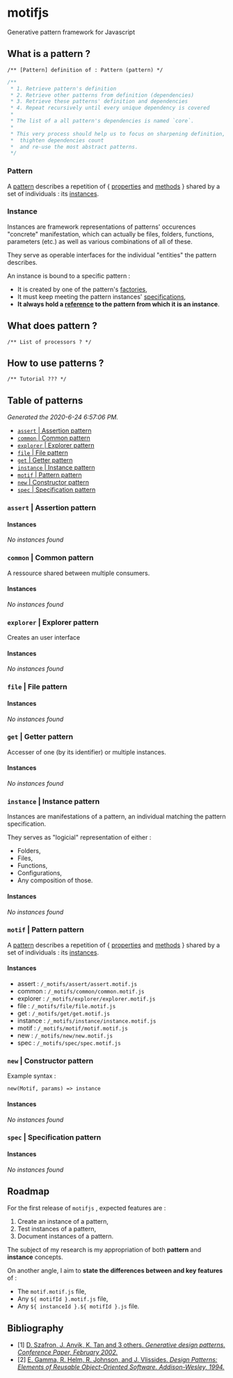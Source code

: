 # motifjs
Generative pattern framework for Javascript

## What is a pattern ?

`/** [Pattern] definition of : Pattern (pattern) */`

```js
/**
 * 1. Retrieve pattern's definition
 * 2. Retrieve other patterns from definition (dependencies)
 * 3. Retrieve these patterns' definition and dependencies
 * 4. Repeat recursively until every unique dependency is covered
 * 
 * The list of a all pattern's dependencies is named `core`.
 * 
 * This very process should help us to focus on sharpening definition,
 *  thighten dependencies count
 *  and re-use the most abstract patterns.
 */
```

### Pattern

A [pattern](../../wiki/pattern) describes a repetition of { [properties](../../wiki/properties) and [methods](wiki/methods) } shared by a set of individuals : its [instances](../../wiki/instance).

### Instance

Instances are framework representations of patterns' occurences "concrete" manifestation, which can actually be files, folders, functions, parameters (etc.) as well as various combinations of all of these.

They serve as operable interfaces for the individual "entities" the pattern describes.

An instance is bound to a specific pattern :
* It is created by one of the pattern's [factories](../../wiki/factory),
* It must keep meeting the pattern instances' [specifications](../../wiki/specification),
* **It always hold a [reference](../../wiki/reference) to the pattern from which it is an instance**.
## What does pattern ?

`/** List of processors ? */`

## How to use patterns ?

`/** Tutorial ??? */`

## Table of patterns

*Generated the 2020-6-24 6:57:06 PM.*

* [`assert` | Assertion pattern](#assert--assertion-pattern)
* [`common` | Common pattern](#common--common-pattern)
* [`explorer` | Explorer pattern](#explorer--explorer-pattern)
* [`file` | File pattern](#file--file-pattern)
* [`get` | Getter pattern](#get--getter-pattern)
* [`instance` | Instance pattern](#instance--instance-pattern)
* [`motif` | Pattern pattern](#motif--pattern-pattern)
* [`new` | Constructor pattern](#new--constructor-pattern)
* [`spec` | Specification pattern](#spec--specification-pattern)


### `assert` | Assertion pattern



#### Instances

*No instances found*




### `common` | Common pattern

A ressource shared between multiple consumers.

#### Instances

*No instances found*




### `explorer` | Explorer pattern

Creates an user interface

#### Instances

*No instances found*




### `file` | File pattern



#### Instances

*No instances found*




### `get` | Getter pattern

Accesser of one (by its identifier) or multiple instances.

#### Instances

*No instances found*




### `instance` | Instance pattern


Instances are manifestations of a pattern,
an individual matching the pattern specification.

They serves as "logicial" representation of either :
* Folders,
* Files,
* Functions,
* Configurations,
* Any composition of those.


#### Instances

*No instances found*




### `motif` | Pattern pattern

A [pattern](../../wiki/pattern) describes a
repetition of { [properties](../../wiki/properties)
and [methods](wiki/methods) } shared by a set of
individuals : its [instances](../../wiki/instance).

#### Instances

* assert : `/_motifs/assert/assert.motif.js`
* common : `/_motifs/common/common.motif.js`
* explorer : `/_motifs/explorer/explorer.motif.js`
* file : `/_motifs/file/file.motif.js`
* get : `/_motifs/get/get.motif.js`
* instance : `/_motifs/instance/instance.motif.js`
* motif : `/_motifs/motif/motif.motif.js`
* new : `/_motifs/new/new.motif.js`
* spec : `/_motifs/spec/spec.motif.js`




### `new` | Constructor pattern


Example syntax :

`new(Motif, params) => instance`


#### Instances

*No instances found*




### `spec` | Specification pattern



#### Instances

*No instances found*


## Roadmap

For the first release of `motifjs` , expected features are :

1. Create an instance of a pattern,
2. Test instances of a pattern,
3. Document instances of a pattern.

The subject of my research is my appropriation of both **pattern** and **instance** concepts.

On another angle, I aim to **state the differences between and key features** of :

* The `motif.motif.js` file,
* Any `${ motifId }.motif.js` file,
* Any `${ instanceId }.${ motifId }.js` file.

## Bibliography

* [1] [D. Szafron, J. Anvik, K. Tan and 3 others. *Generative design patterns. Conference Paper, February 2002.*](https://www.researchgate.net/publication/3981737_Generative_design_patterns)
* [2] [E. Gamma, R. Helm, R. Johnson, and J. Vlissides. *Design Patterns: Elements of Reusable Object-Oriented Software. Addison-Wesley, 1994.*](https://en.wikipedia.org/wiki/Design_Patterns)

